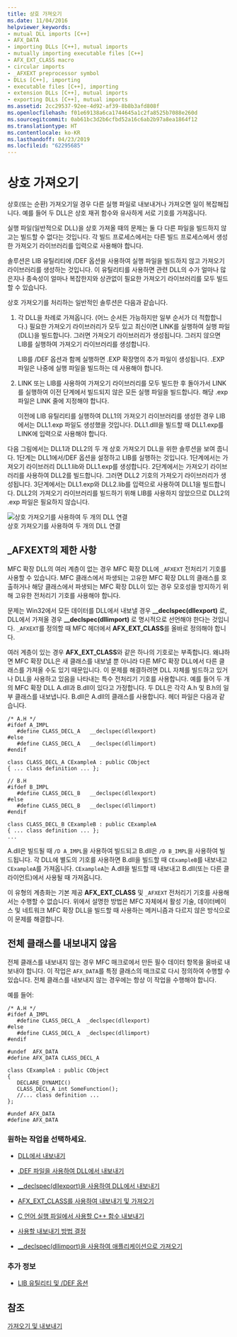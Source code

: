 ```yaml
---
title: 상호 가져오기
ms.date: 11/04/2016
helpviewer_keywords:
- mutual DLL imports [C++]
- AFX_DATA
- importing DLLs [C++], mutual imports
- mutually importing executable files [C++]
- AFX_EXT_CLASS macro
- circular imports
- _AFXEXT preprocessor symbol
- DLLs [C++], importing
- executable files [C++], importing
- extension DLLs [C++], mutual imports
- exporting DLLs [C++], mutual imports
ms.assetid: 2cc29537-92ee-4d92-af39-8b8b3afd808f
ms.openlocfilehash: f01e69138a6ca1744645a1c2fa8525b7088e260d
ms.sourcegitcommit: 0ab61bc3d2b6cfbd52a16c6ab2b97a8ea1864f12
ms.translationtype: HT
ms.contentlocale: ko-KR
ms.lasthandoff: 04/23/2019
ms.locfileid: "62295685"
---
```

# <a name="mutual-imports"></a>상호 가져오기

상호(또는 순환) 가져오기일 경우 다른 실행 파일로 내보내거나 가져오면 일이 복잡해집니다. 예를 들어 두 DLL은 상호 재귀 함수와 유사하게 서로 기호를 가져옵니다.

실행 파일(일반적으로 DLL)을 상호 가져올 때의 문제는 둘 다 다른 파일을 빌드하지 않고는 빌드할 수 없다는 것입니다. 각 빌드 프로세스에서는 다른 빌드 프로세스에서 생성한 가져오기 라이브러리를 입력으로 사용해야 합니다.

솔루션은 LIB 유틸리티에 /DEF 옵션을 사용하여 실행 파일을 빌드하지 않고 가져오기 라이브러리를 생성하는 것입니다. 이 유틸리티를 사용하면 관련 DLL의 수가 얼마나 많은지나 종속성이 얼마나 복잡한지와 상관없이 필요한 가져오기 라이브러리를 모두 빌드할 수 있습니다.

상호 가져오기를 처리하는 일반적인 솔루션은 다음과 같습니다.

1. 각 DLL을 차례로 가져옵니다. (어느 순서든 가능하지만 일부 순서가 더 적합합니다.) 필요한 가져오기 라이브러리가 모두 있고 최신이면 LINK를 실행하여 실행 파일(DLL)을 빌드합니다. 그러면 가져오기 라이브러리가 생성됩니다. 그러지 않으면 LIB를 실행하여 가져오기 라이브러리를 생성합니다.

   LIB를 /DEF 옵션과 함께 실행하면 .EXP 확장명의 추가 파일이 생성됩니다. .EXP 파일은 나중에 실행 파일을 빌드하는 데 사용해야 합니다.

1. LINK 또는 LIB를 사용하여 가져오기 라이브러리를 모두 빌드한 후 돌아가서 LINK를 실행하여 이전 단계에서 빌드되지 않은 모든 실행 파일을 빌드합니다. 해당 .exp 파일은 LINK 줄에 지정해야 합니다.

   이전에 LIB 유틸리티를 실행하여 DLL1의 가져오기 라이브러리를 생성한 경우 LIB에서는 DLL1.exp 파일도 생성했을 것입니다. DLL1.dlll을 빌드할 때 DLL1.exp를 LINK에 입력으로 사용해야 합니다.

다음 그림에서는 DLL1과 DLL2의 두 개 상호 가져오기 DLL을 위한 솔루션을 보여 줍니다. 1단계는 DLL1에서/DEF 옵션을 설정하고 LIB를 실행하는 것입니다. 1단계에서는 가져오기 라이브러리 DLL1.lib와 DLL1.exp를 생성합니다. 2단계에서는 가져오기 라이브러리를 사용하여 DLL2를 빌드합니다. 그러면 DLL2 기호의 가져오기 라이브러리가 생성됩니다. 3단계에서는 DLL1.exp와 DLL2.lib를 입력으로 사용하여 DLL1을 빌드합니다. DLL2의 가져오기 라이브러리를 빌드하기 위해 LIB를 사용하지 않았으므로 DLL2의 .exp 파일은 필요하지 않습니다.

![상호 가져오기를 사용하여 두 개의 DLL 연결](media/vc37yj1.gif "상호 가져오기를 사용하여 두 개의 DLL 연결")<br/>
상호 가져오기를 사용하여 두 개의 DLL 연결

## <a name="limitations-of-_afxext"></a>_AFXEXT의 제한 사항

MFC 확장 DLL의 여러 계층이 없는 경우 MFC 확장 DLL에 `_AFXEXT` 전처리기 기호를 사용할 수 있습니다. MFC 클래스에서 파생되는 고유한 MFC 확장 DLL의 클래스를 호출하거나 해당 클래스에서 파생되는 MFC 확장 DLL이 있는 경우 모호성을 방지하기 위해 고유한 전처리기 기호를 사용해야 합니다.

문제는 Win32에서 모든 데이터를 DLL에서 내보낼 경우 **__declspec(dllexport)** 로, DLL에서 가져올 경우 **__declspec(dllimport)** 로 명시적으로 선언해야 한다는 것입니다. `_AFXEXT`를 정의할 때 MFC 헤더에서 **AFX_EXT_CLASS**를 올바로 정의해야 합니다.

여러 계층이 있는 경우 **AFX_EXT_CLASS**와 같은 하나의 기호로는 부족합니다. 왜냐하면 MFC 확장 DLL은 새 클래스를 내보낼 뿐 아니라 다른 MFC 확장 DLL에서 다른 클래스를 가져올 수도 있기 때문입니다. 이 문제를 해결하려면 DLL 자체를 빌드하고 있거나 DLL을 사용하고 있음을 나타내는 특수 전처리기 기호를 사용합니다. 예를 들어 두 개의 MFC 확장 DLL A.dll과 B.dll이 있다고 가정합니다. 두 DLL은 각각 A.h 및 B.h의 일부 클래스를 내보냅니다. B.dll은 A.dll의 클래스를 사용합니다. 헤더 파일은 다음과 같습니다.

```
/* A.H */
#ifdef A_IMPL
   #define CLASS_DECL_A   __declspec(dllexport)
#else
   #define CLASS_DECL_A   __declspec(dllimport)
#endif

class CLASS_DECL_A CExampleA : public CObject
{ ... class definition ... };

// B.H
#ifdef B_IMPL
   #define CLASS_DECL_B   __declspec(dllexport)
#else
   #define CLASS_DECL_B   __declspec(dllimport)
#endif

class CLASS_DECL_B CExampleB : public CExampleA
{ ... class definition ... };
...
```

A.dll은 빌드될 때 `/D A_IMPL`을 사용하여 빌드되고 B.dll은 `/D B_IMPL`을 사용하여 빌드됩니다. 각 DLL에 별도의 기호를 사용하면 B.dll을 빌드할 때 `CExampleB`를 내보내고 `CExampleA`를 가져옵니다. `CExampleA`는 A.dll을 빌드할 때 내보내고 B.dll(또는 다른 클라이언트)에서 사용될 때 가져옵니다.

이 유형의 계층화는 기본 제공 **AFX_EXT_CLASS** 및 `_AFXEXT` 전처리기 기호를 사용해서는 수행할 수 없습니다. 위에서 설명한 방법은 MFC 자체에서 활성 기술, 데이터베이스 및 네트워크 MFC 확장 DLL을 빌드할 때 사용하는 메커니즘과 다르지 않은 방식으로 이 문제를 해결합니다.

## <a name="not-exporting-the-entire-class"></a>전체 클래스를 내보내지 않음

전체 클래스를 내보내지 않는 경우 MFC 매크로에서 만든 필수 데이터 항목을 올바로 내보내야 합니다. 이 작업은 `AFX_DATA`를 특정 클래스의 매크로로 다시 정의하여 수행할 수 있습니다. 전체 클래스를 내보내지 않는 경우에는 항상 이 작업을 수행해야 합니다.

예를 들어:

```
/* A.H */
#ifdef A_IMPL
   #define CLASS_DECL_A  _declspec(dllexport)
#else
   #define CLASS_DECL_A  _declspec(dllimport)
#endif

#undef  AFX_DATA
#define AFX_DATA CLASS_DECL_A

class CExampleA : public CObject
{
   DECLARE_DYNAMIC()
   CLASS_DECL_A int SomeFunction();
   //... class definition ...
};

#undef AFX_DATA
#define AFX_DATA
```

### <a name="what-do-you-want-to-do"></a>원하는 작업을 선택하세요.

- [DLL에서 내보내기](exporting-from-a-dll.md)

- [.DEF 파일을 사용하여 DLL에서 내보내기](exporting-from-a-dll-using-def-files.md)

- [__declspec(dllexport)을 사용하여 DLL에서 내보내기](exporting-from-a-dll-using-declspec-dllexport.md)

- [AFX_EXT_CLASS를 사용하여 내보내기 및 가져오기](exporting-and-importing-using-afx-ext-class.md)

- [C 언어 실행 파일에서 사용할 C++ 함수 내보내기](exporting-cpp-functions-for-use-in-c-language-executables.md)

- [사용할 내보내기 방법 결정](determining-which-exporting-method-to-use.md)

- [__declspec(dllimport)을 사용하여 애플리케이션으로 가져오기](importing-into-an-application-using-declspec-dllimport.md)

### <a name="what-do-you-want-to-know-more-about"></a>추가 정보

- [LIB 유틸리티 및 /DEF 옵션](reference/lib-reference.md)

## <a name="see-also"></a>참조

[가져오기 및 내보내기](importing-and-exporting.md)
